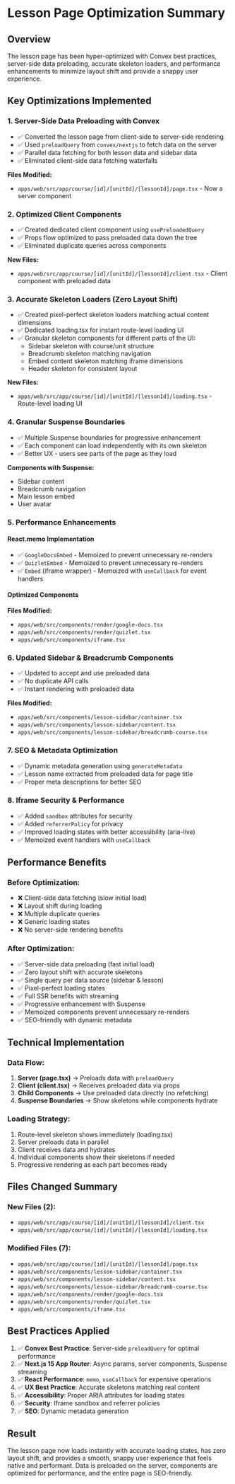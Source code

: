 # Lesson Page Optimization Summary

## Overview
The lesson page has been hyper-optimized with Convex best practices, server-side data preloading, accurate skeleton loaders, and performance enhancements to minimize layout shift and provide a snappy user experience.

## Key Optimizations Implemented

### 1. **Server-Side Data Preloading with Convex**
- ✅ Converted the lesson page from client-side to server-side rendering
- ✅ Used `preloadQuery` from `convex/nextjs` to fetch data on the server
- ✅ Parallel data fetching for both lesson data and sidebar data
- ✅ Eliminated client-side data fetching waterfalls

**Files Modified:**
- `apps/web/src/app/course/[id]/[unitId]/[lessonId]/page.tsx` - Now a server component

### 2. **Optimized Client Components**
- ✅ Created dedicated client component using `usePreloadedQuery`
- ✅ Props flow optimized to pass preloaded data down the tree
- ✅ Eliminated duplicate queries across components

**New Files:**
- `apps/web/src/app/course/[id]/[unitId]/[lessonId]/client.tsx` - Client component with preloaded data

### 3. **Accurate Skeleton Loaders (Zero Layout Shift)**
- ✅ Created pixel-perfect skeleton loaders matching actual content dimensions
- ✅ Dedicated loading.tsx for instant route-level loading UI
- ✅ Granular skeleton components for different parts of the UI:
  - Sidebar skeleton with course/unit structure
  - Breadcrumb skeleton matching navigation
  - Embed content skeleton matching iframe dimensions
  - Header skeleton for consistent layout

**New Files:**
- `apps/web/src/app/course/[id]/[unitId]/[lessonId]/loading.tsx` - Route-level loading UI

### 4. **Granular Suspense Boundaries**
- ✅ Multiple Suspense boundaries for progressive enhancement
- ✅ Each component can load independently with its own skeleton
- ✅ Better UX - users see parts of the page as they load

**Components with Suspense:**
- Sidebar content
- Breadcrumb navigation  
- Main lesson embed
- User avatar

### 5. **Performance Enhancements**

#### React.memo Implementation
- ✅ `GoogleDocsEmbed` - Memoized to prevent unnecessary re-renders
- ✅ `QuizletEmbed` - Memoized to prevent unnecessary re-renders
- ✅ `Embed` (iframe wrapper) - Memoized with `useCallback` for event handlers

#### Optimized Components
**Files Modified:**
- `apps/web/src/components/render/google-docs.tsx`
- `apps/web/src/components/render/quizlet.tsx`
- `apps/web/src/components/iframe.tsx`

### 6. **Updated Sidebar & Breadcrumb Components**
- ✅ Updated to accept and use preloaded data
- ✅ No duplicate API calls
- ✅ Instant rendering with preloaded data

**Files Modified:**
- `apps/web/src/components/lesson-sidebar/container.tsx`
- `apps/web/src/components/lesson-sidebar/content.tsx`
- `apps/web/src/components/lesson-sidebar/breadcrumb-course.tsx`

### 7. **SEO & Metadata Optimization**
- ✅ Dynamic metadata generation using `generateMetadata`
- ✅ Lesson name extracted from preloaded data for page title
- ✅ Proper meta descriptions for better SEO

### 8. **Iframe Security & Performance**
- ✅ Added `sandbox` attributes for security
- ✅ Added `referrerPolicy` for privacy
- ✅ Improved loading states with better accessibility (aria-live)
- ✅ Memoized event handlers with `useCallback`

## Performance Benefits

### Before Optimization:
- ❌ Client-side data fetching (slow initial load)
- ❌ Layout shift during loading
- ❌ Multiple duplicate queries
- ❌ Generic loading states
- ❌ No server-side rendering benefits

### After Optimization:
- ✅ Server-side data preloading (fast initial load)
- ✅ Zero layout shift with accurate skeletons
- ✅ Single query per data source (sidebar & lesson)
- ✅ Pixel-perfect loading states
- ✅ Full SSR benefits with streaming
- ✅ Progressive enhancement with Suspense
- ✅ Memoized components prevent unnecessary re-renders
- ✅ SEO-friendly with dynamic metadata

## Technical Implementation

### Data Flow:
1. **Server (page.tsx)** → Preloads data with `preloadQuery`
2. **Client (client.tsx)** → Receives preloaded data via props
3. **Child Components** → Use preloaded data directly (no refetching)
4. **Suspense Boundaries** → Show skeletons while components hydrate

### Loading Strategy:
1. Route-level skeleton shows immediately (loading.tsx)
2. Server preloads data in parallel
3. Client receives data and hydrates
4. Individual components show their skeletons if needed
5. Progressive rendering as each part becomes ready

## Files Changed Summary

### New Files (2):
- `apps/web/src/app/course/[id]/[unitId]/[lessonId]/client.tsx`
- `apps/web/src/app/course/[id]/[unitId]/[lessonId]/loading.tsx`

### Modified Files (7):
- `apps/web/src/app/course/[id]/[unitId]/[lessonId]/page.tsx`
- `apps/web/src/components/lesson-sidebar/container.tsx`
- `apps/web/src/components/lesson-sidebar/content.tsx`
- `apps/web/src/components/lesson-sidebar/breadcrumb-course.tsx`
- `apps/web/src/components/render/google-docs.tsx`
- `apps/web/src/components/render/quizlet.tsx`
- `apps/web/src/components/iframe.tsx`

## Best Practices Applied

1. ✅ **Convex Best Practice**: Server-side `preloadQuery` for optimal performance
2. ✅ **Next.js 15 App Router**: Async params, server components, Suspense streaming
3. ✅ **React Performance**: `memo`, `useCallback` for expensive operations
4. ✅ **UX Best Practice**: Accurate skeletons matching real content
5. ✅ **Accessibility**: Proper ARIA attributes for loading states
6. ✅ **Security**: Iframe sandbox and referrer policies
7. ✅ **SEO**: Dynamic metadata generation

## Result
The lesson page now loads instantly with accurate loading states, has zero layout shift, and provides a smooth, snappy user experience that feels native and performant. Data is preloaded on the server, components are optimized for performance, and the entire page is SEO-friendly.
